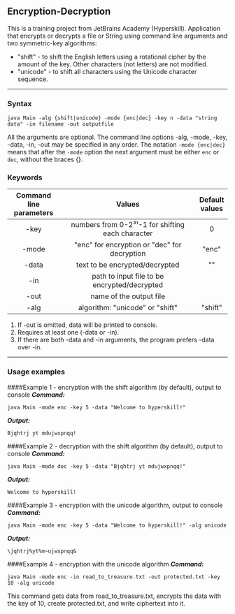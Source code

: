 ## Encryption-Decryption
This is a training project from JetBrains Academy (Hyperskill).
Application that encrypts or decrypts a file or String using command line arguments and
two symmetric-key algorithms:
* "shift" - to shift the English letters using a rotational cipher by the amount of the key. Other characters (not letters) are not modified.  
* "unicode" - to shift all characters using the Unicode character sequence.
___

### Syntax
```
java Main -alg {shift|unicode} -mode {enc|dec} -key n -data "string data" -in filename -out outputfile
```
All the arguments are optional. The command line options -alg, -mode, -key, -data, -in, -out may be
specified in any order. The notation `-mode {enc|dec}` means that after the `-mode` option the next
argument must be either `enc` or `dec`, without the braces {}.

### Keywords

| Command line <br> parameters |                      Values                      | Default <br> values |
|:----------------------------:|:------------------------------------------------:|:-------------------:|
|             -key             | numbers from 0-2³¹-1 for shifting each character |          0          |
|            -mode             |   "enc" for encryption or "dec" for decryption   |        "enc"        |
|            -data             |          text to be encrypted/decrypted          |         ""          |
|             -in              |   path to input file to be encrypted/decrypted   |                     |
|             -out             |             name of the output file              |                     |
|             -alg             |         algorithm: "unicode" or "shift"          |       "shift"       |

1. If -out is omitted, data will be printed to console.
2. Requires at least one (-data or -in).
3. If there are both -data and -in arguments, the program prefers -data over -in.
___
### Usage examples
####Example 1 - encryption with the shift algorithm (by default), output to console 
***Command:***
```
java Main -mode enc -key 5 -data "Welcome to hyperskill!"
```
***Output:***
```
Bjqhtrj yt mdujwxpnqq!
```
####Example 2 - decryption with the shift algorithm (by default), output to console 
***Command:***
```
java Main -mode dec -key 5 -data "Bjqhtrj yt mdujwxpnqq!"
```
***Output:***
```
Welcome to hyperskill!
```
####Example 3 - encryption with the unicode algorithm, output to console
***Command:***
```
java Main -mode enc -key 5 -data "Welcome to hyperskill!" -alg unicode
```
***Output:***
```
\jqhtrj%yt%m~ujwxpnqq&
```
####Example 4 - encryption with the unicode algorithm 
***Command:***
```
java Main -mode enc -in road_to_treasure.txt -out protected.txt -key 10 -alg unicode
```
This command gets data from road_to_treasure.txt,
encrypts the data with the key of 10, create protected.txt, and write ciphertext into it.
